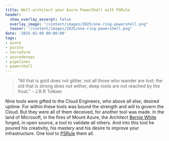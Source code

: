 ```yaml
---
title: Well-architect your Azure PowerShell with PSRule
header:
  show_overlay_excerpt: false
  overlay_image: "/content/images/2025/one-ring-powershell.png"
  teaser: "/content/images/2025/one-ring-powershell.png"
date: '2025-02-08 09:00:00'
tags:
- azure
- psrule
- terraform
- azuredevops
- pipelines
- powershell
---
```


> "All that is gold does not glitter, not all those who wander are lost; the old that is strong does not wither, deep roots are not reached by the frost."  - J.R.R Tolkien

Nine tools were gifted to the Cloud Engineers, who above all else, desired uptime. For within these tools was bound the strength and will to govern the Cloud. But they were all of them deceived, for another tool was made. In the land of Microsoft, in the fires of Mount Azure, the Architect [Bernie White](https://www.linkedin.com/in/bernie-white/) forged, in open source, a tool to validate all others. And into this tool he poured his creativity, his mastery and his desire to improve your infrastructure. One tool to [PSRule](https://microsoft.github.io/PSRule/v2/) them all.
